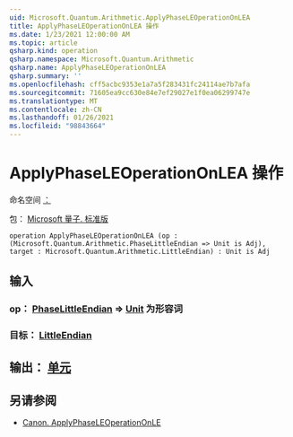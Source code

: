 ```yaml
---
uid: Microsoft.Quantum.Arithmetic.ApplyPhaseLEOperationOnLEA
title: ApplyPhaseLEOperationOnLEA 操作
ms.date: 1/23/2021 12:00:00 AM
ms.topic: article
qsharp.kind: operation
qsharp.namespace: Microsoft.Quantum.Arithmetic
qsharp.name: ApplyPhaseLEOperationOnLEA
qsharp.summary: ''
ms.openlocfilehash: cff5acbc9353e1a7a5f283431fc24114ae7b7afa
ms.sourcegitcommit: 71605ea9cc630e84e7ef29027e1f0ea06299747e
ms.translationtype: MT
ms.contentlocale: zh-CN
ms.lasthandoff: 01/26/2021
ms.locfileid: "98843664"
---
```

# <a name="applyphaseleoperationonlea-operation"></a>ApplyPhaseLEOperationOnLEA 操作

命名空间 [：](xref:Microsoft.Quantum.Arithmetic)

包： [Microsoft 量子. 标准版](https://nuget.org/packages/Microsoft.Quantum.Standard)




```qsharp
operation ApplyPhaseLEOperationOnLEA (op : (Microsoft.Quantum.Arithmetic.PhaseLittleEndian => Unit is Adj), target : Microsoft.Quantum.Arithmetic.LittleEndian) : Unit is Adj
```


## <a name="input"></a>输入

### <a name="op--phaselittleendian--unit--is-adj"></a>op： [PhaseLittleEndian](xref:Microsoft.Quantum.Arithmetic.PhaseLittleEndian) => [Unit](xref:microsoft.quantum.lang-ref.unit)  为形容词




### <a name="target--littleendian"></a>目标： [LittleEndian](xref:Microsoft.Quantum.Arithmetic.LittleEndian)





## <a name="output--unit"></a>输出： [单元](xref:microsoft.quantum.lang-ref.unit)



## <a name="see-also"></a>另请参阅

- [Canon. ApplyPhaseLEOperationOnLE](xref:Microsoft.Quantum.Canon.ApplyPhaseLEOperationOnLE)